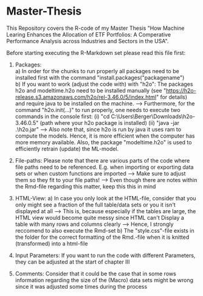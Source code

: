 # Master-Thesis
This Repository covers the R-code of my Master Thesis "How Machine Learing Enhances the Allocation of ETF Portfolios: A Comperative Performance Analysis across Industries and Sectors in the USA".

Before starting executing the R-Markdown set please read this file first:

1. Packages:\
	a) In order for the chunks to run properly all packages need to be installed first with the command "install.packages("packagename")\
	b) If you want to work (adjust the code with) with "h2o": The packages h2o and modeltime.h2o need to be installed manually (see "https://h2o-release.s3.amazonaws.com/h2o/rel-3.46.0/5/index.html" for details) and require java to be installed on the machine.
		--> Furthermore, for the command "h2o.init(...)" to run properly, one needs to execute two commands in the console first:
			(i) "cd C:\Users\Berger\Downloads\h2o-3.46.0.5" (path where your h2o package is installed)
			(ii) "java -jar .\h2o.jar"
		--> Also note that, since h2o is run by java it uses ram to compute the models. Hence, it is more efficient when the computer has more memory available. Also, the package "modeltime.h2o" is used to efficiently retrain (update) the ML-model.

2. File-paths:
	Please note that there are various parts of the code where file paths need to be referenced. E.g. when importing or exporting data sets or when custom functions are imported
	--> Make sure to adjust them so they fit to your file paths!
	--> Even though there are notes within the Rmd-file regarding this matter, keep this this in mind

3. HTML-View:
	a) In case you only look at the HTML-file, consider that you only might see a fraction of the full table/data sets or you it isn't displayed at all
	--> This is, because especially if the tables are large, the HTML view would become quite messy since HTML can't Display a table with many rows and columns clearly
	--> Hence, I strongly reccomend to also execute the Rmd-set
	b) The "style.css"-file exists in the folder for the correct formatting of the Rmd.-file when it is knitted (transformed) into a html-file

4. Input Parameters:
	If you want to run the code with different Parameters, they can be adjusted at the start of chapter III

5. Comments:
	Consider that it could be the case that in some rows information regarding the size of the (Macro) data sets might be wrong since it was adjusted some times during the process
